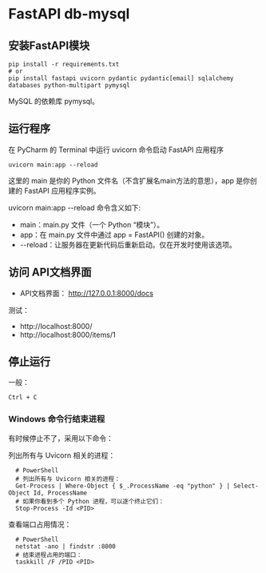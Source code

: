 # FastAPI db-mysql

## 安装FastAPI模块

```shell
pip install -r requirements.txt
# or
pip install fastapi uvicorn pydantic pydantic[email] sqlalchemy databases python-multipart pymysql
```

MySQL 的依赖库 pymysql。

## 运行程序

在 PyCharm 的 Terminal 中运行 uvicorn 命令启动 FastAPI 应用程序

```shell
uvicorn main:app --reload
```

这里的 main 是你的 Python 文件名（不含扩展名main方法的意思），app 是你创建的 FastAPI 应用程序实例。

uvicorn main:app --reload 命令含义如下:

* main：main.py 文件（一个 Python “模块”）。
* app：在 main.py 文件中通过 app = FastAPI() 创建的对象。
* --reload：让服务器在更新代码后重新启动。仅在开发时使用该选项。

## 访问 API文档界面

* API文档界面： http://127.0.0.1:8000/docs

测试：

* http://localhost:8000/
* http://localhost:8000/items/1

## 停止运行

一般：

```shell
Ctrl + C
```

### Windows 命令行结束进程

有时候停止不了，采用以下命令：

列出所有与 Uvicorn 相关的进程：

```shell
  # PowerShell
  # 列出所有与 Uvicorn 相关的进程：
  Get-Process | Where-Object { $_.ProcessName -eq "python" } | Select-Object Id, ProcessName
  # 如果你看到多个 Python 进程，可以逐个终止它们：
  Stop-Process -Id <PID>
```

查看端口占用情况：

```shell
  # PowerShell
  netstat -ano | findstr :8000
  # 结束进程占用的端口：
  taskkill /F /PID <PID>
```
